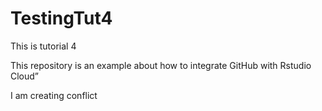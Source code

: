 # TestingTut4

This is tutorial 4

This repository is an example about how to integrate GitHub with Rstudio Cloud”

I am creating conflict 

